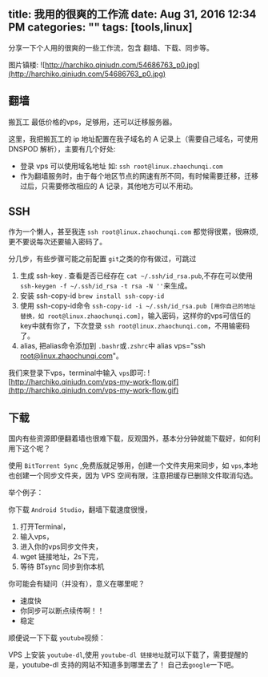 title: 我用的很爽的工作流
date: Aug 31, 2016 12:34 PM
categories: ""
tags: [tools,linux]
---
分享一下个人用的很爽的一些工作流，包含 翻墙、下载、同步等。

<!--more-->

图片镇楼:
![http://harchiko.qiniudn.com/54686763_p0.jpg](http://harchiko.qiniudn.com/54686763_p0.jpg)

## 翻墙

搬瓦工 最低价格的vps，足够用，还可以迁移服务器。

这里，我把搬瓦工的 ip 地址配置在我子域名的 A 记录上（需要自己域名，可使用 DNSPOD 解析），主要有几个好处:

* 登录 vps 可以使用域名地址 如: `ssh root@linux.zhaochunqi.com`
* 作为翻墙服务时，由于每个地区节点的网速有所不同，有时候需要迁移，迁移过后，只需要修改相应的 A 记录，其他地方可以不用动。

## SSH

作为一个懒人，甚至我连 `ssh root@linux.zhaochunqi.com` 都觉得很累，很麻烦,更不要说每次还要输入密码了。

分几步，有些步骤可能之前配置 `git`之类的你有做过，可跳过

1. 生成 ssh-key . 查看是否已经存在 `cat ~/.ssh/id_rsa.pub`,不存在可以使用 `ssh-keygen -f ~/.ssh/id_rsa -t rsa -N ''`来生成。
2. 安装 ssh-copy-id `brew install ssh-copy-id`
3. 使用 ssh-copy-id命令 `ssh-copy-id -i ~/.ssh/id_rsa.pub [用你自己的地址替换，如 root@linux.zhaochunqi.com]`，输入密码，这样你的vps可信任的key中就有你了，下次登录 `ssh root@linux.zhaochunqi.com`，不用输密码了。
4. alias, 把alias命令添加到 `.bashr`或`.zshrc`中  alias vps="ssh root@linux.zhaochunqi.com"。

我们来登录下vps，terminal中输入 `vps`即可:
![http://harchiko.qiniudn.com/vps-my-work-flow.gif](http://harchiko.qiniudn.com/vps-my-work-flow.gif)

## 下载

国内有些资源即便翻着墙也很难下载，反观国外，基本分分钟就能下载好，如何利用下这个呢？

使用 `BitTorrent Sync` ,免费版就足够用，创建一个文件夹用来同步，如 `vps`,本地也创建一个同步文件夹，因为 VPS 空间有限，注意把缓存已删除文件取消勾选。

举个例子：

你下载 `Android Studio`，翻墙下载速度很慢，
1. 打开Terminal，
2. 输入vps，
3. 进入你的vps同步文件夹，
4. wget 链接地址，2s下完，
5. 等待 BTsync 同步到你本机 

你可能会有疑问（并没有），意义在哪里呢？
* 速度快
* 你同步可以断点续传啊！！
* 稳定

顺便说一下下载 `youtube`视频：

VPS 上安装 `youtube-dl`,使用 `youtube-dl 链接地址`就可以下载了，需要提醒的是，youtube-dl 支持的网站不知道多到哪里去了！ 自己去`google`一下吧。
